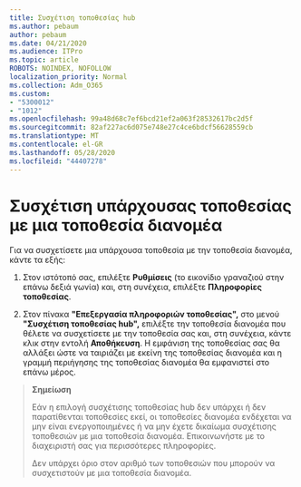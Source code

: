 ```yaml
---
title: Συσχέτιση τοποθεσίας hub
ms.author: pebaum
author: pebaum
ms.date: 04/21/2020
ms.audience: ITPro
ms.topic: article
ROBOTS: NOINDEX, NOFOLLOW
localization_priority: Normal
ms.collection: Adm_O365
ms.custom:
- "5300012"
- "1012"
ms.openlocfilehash: 99a48d68c7ef6bcd21ef2a063f28532617bc2d5f
ms.sourcegitcommit: 82af227ac6d075e748e27c4ce6bdcf56628559cb
ms.translationtype: MT
ms.contentlocale: el-GR
ms.lasthandoff: 05/28/2020
ms.locfileid: "44407278"
---
```

# <a name="associate-existing-site-with-a-hub-site"></a>Συσχέτιση υπάρχουσας τοποθεσίας με μια τοποθεσία διανομέα

Για να συσχετίσετε μια υπάρχουσα τοποθεσία με την τοποθεσία διανομέα, κάντε τα εξής:
  
1. Στον ιστότοπό σας, επιλέξτε **Ρυθμίσεις** (το εικονίδιο γραναζιού στην επάνω δεξιά γωνία) και, στη συνέχεια, επιλέξτε **Πληροφορίες τοποθεσίας**.

2. Στον πίνακα **"Επεξεργασία πληροφοριών τοποθεσίας",** στο μενού **"Συσχέτιση τοποθεσίας hub",** επιλέξτε την τοποθεσία διανομέα που θέλετε να συσχετίσετε με την τοποθεσία σας και, στη συνέχεια, κάντε κλικ στην εντολή **Αποθήκευση**. Η εμφάνιση της τοποθεσίας σας θα αλλάξει ώστε να ταιριάζει με εκείνη της τοποθεσίας διανομέα και η γραμμή περιήγησης της τοποθεσίας διανομέα θα εμφανιστεί στο επάνω μέρος.

>**Σημείωση**
>
>Εάν η επιλογή συσχέτισης τοποθεσίας hub δεν υπάρχει ή δεν παρατίθενται τοποθεσίες εκεί, οι τοποθεσίες διανομέα ενδέχεται να μην είναι ενεργοποιημένες ή να μην έχετε δικαίωμα συσχέτισης τοποθεσιών με μια τοποθεσία διανομέα. Επικοινωνήστε με το διαχειριστή σας για περισσότερες πληροφορίες.
>
>Δεν υπάρχει όριο στον αριθμό των τοποθεσιών που μπορούν να συσχετιστούν με μια τοποθεσία διανομέα.
  